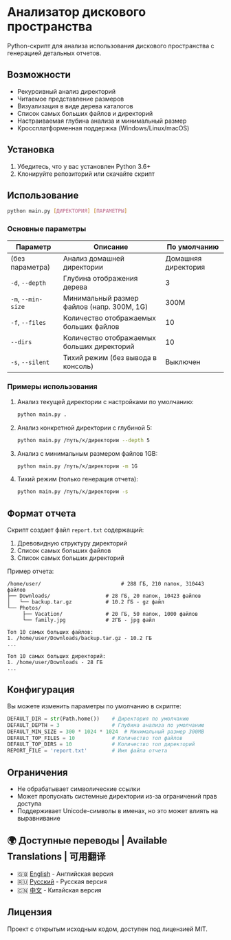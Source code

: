 # Анализатор дискового пространства

Python-скрипт для анализа использования дискового пространства с генерацией детальных отчетов.

## Возможности

- Рекурсивный анализ директорий
- Читаемое представление размеров
- Визуализация в виде дерева каталогов
- Список самых больших файлов и директорий
- Настраиваемая глубина анализа и минимальный размер
- Кроссплатформенная поддержка (Windows/Linux/macOS)

## Установка

1. Убедитесь, что у вас установлен Python 3.6+
2. Клонируйте репозиторий или скачайте скрипт

## Использование

```bash
python main.py [ДИРЕКТОРИЯ] [ПАРАМЕТРЫ]
```

### Основные параметры

| Параметр          | Описание                                  | По умолчанию     |
|-------------------|-------------------------------------------|------------------|
| (без параметра)   | Анализ домашней директории               | Домашняя директория |
| `-d`, `--depth`   | Глубина отображения дерева               | 3                |
| `-m`, `--min-size`| Минимальный размер файлов (напр. 300M, 1G)| 300M             |
| `-f`, `--files`   | Количество отображаемых больших файлов   | 10               |
| `--dirs`          | Количество отображаемых больших директорий | 10             |
| `-s`, `--silent`  | Тихий режим (без вывода в консоль)       | Выключен         |

### Примеры использования

1. Анализ текущей директории с настройками по умолчанию:
   ```bash
   python main.py .
   ```

2. Анализ конкретной директории с глубиной 5:
   ```bash
   python main.py /путь/к/директории --depth 5
   ```

3. Анализ с минимальным размером файлов 1GB:
   ```bash
   python main.py /путь/к/директории -m 1G
   ```

4. Тихий режим (только генерация отчета):
   ```bash
   python main.py /путь/к/директории -s
   ```

## Формат отчета

Скрипт создает файл `report.txt` содержащий:
1. Древовидную структуру директорий
2. Список самых больших файлов
3. Список самых больших директорий

Пример отчета:
```
/home/user/                          # 288 ГБ, 210 папок, 310443 файлов
├── Downloads/                  # 28 ГБ, 20 папок, 10423 файлов
│   └── backup.tar.gz           # 10.2 ГБ - gz файл
└── Photos/
     ├── Vacation/              # 20 ГБ, 50 папок, 1000 файлов
     └── family.jpg             # 2ГБ - jpg файл

Топ 10 самых больших файлов:
1. /home/user/Downloads/backup.tar.gz - 10.2 ГБ
...

Топ 10 самых больших директорий:
1. /home/user/Downloads - 28 ГБ
...
```

## Конфигурация

Вы можете изменить параметры по умолчанию в скрипте:
```python
DEFAULT_DIR = str(Path.home())    # Директория по умолчанию
DEFAULT_DEPTH = 3                 # Глубина анализа по умолчанию
DEFAULT_MIN_SIZE = 300 * 1024 * 1024  # Минимальный размер 300MB
DEFAULT_TOP_FILES = 10            # Количество топ файлов
DEFAULT_TOP_DIRS = 10             # Количество топ директорий
REPORT_FILE = 'report.txt'        # Имя файла отчета
```

## Ограничения

- Не обрабатывает символические ссылки
- Может пропускать системные директории из-за ограничений прав доступа
- Поддерживает Unicode-символы в именах, но это может влиять на выравнивание

## 🌍 Доступные переводы | Available Translations | 可用翻译
- 🇬🇧 [English](Readme.md) - Английская версия  
- 🇷🇺 [Русский](Readme_ru.md) - Русская версия  
- 🇨🇳 [中文](Readme_ch.md) - Китайская версия

## Лицензия

Проект с открытым исходным кодом, доступен под лицензией MIT.
